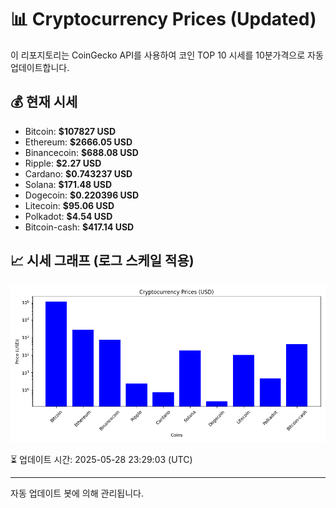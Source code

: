 
# 📊 Cryptocurrency Prices (Updated)

이 리포지토리는 CoinGecko API를 사용하여 코인 TOP 10 시세를 10분가격으로 자동 업데이트합니다.

## 💰 현재 시세
- Bitcoin: **$107827 USD**
- Ethereum: **$2666.05 USD**
- Binancecoin: **$688.08 USD**
- Ripple: **$2.27 USD**
- Cardano: **$0.743237 USD**
- Solana: **$171.48 USD**
- Dogecoin: **$0.220396 USD**
- Litecoin: **$95.06 USD**
- Polkadot: **$4.54 USD**
- Bitcoin-cash: **$417.14 USD**

## 📈 시세 그래프 (로그 스케일 적용)
![Crypto Prices](crypto_prices.png)

⏳ 업데이트 시간: 2025-05-28 23:29:03 (UTC)

---
자동 업데이트 봇에 의해 관리됩니다.
